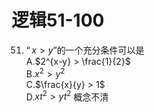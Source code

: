 # 逻辑51-100
51. $“x > y”$的一个充分条件可以是 <br> A.$2^{x-y} > \frac{1}{2}$ <br> B.$x^{2} > y^{2}$ <br> C.$\frac{x}{y} > 1$ <br> D.$xt^{2} > yt^{2}$   概念不清
